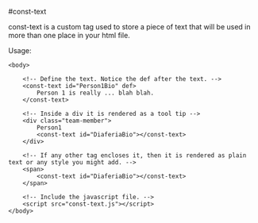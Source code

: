 #const-text

const-text is a custom tag used to store a piece of text that will be used in more than one place in your html file.

Usage:

<!DOCTYPE html>
<html lang="en">
	<head>
	  <meta charset="utf-8">
	  <meta content="width=device-width, initial-scale=1.0" name="viewport">
	  <title>const-text by pensardigital.org .</title>
	</head>

	<body>

		<!-- Define the text. Notice the def after the text. -->
		<const-text id="Person1Bio" def>
			Person 1 is really ... blah blah.
		</const-text>
		
		<!-- Inside a div it is rendered as a tool tip -->
		<div class="team-member">
			Person1
			<const-text id="DiaferiaBio"></const-text>
		</div>

		<!-- If any other tag encloses it, then it is rendered as plain text or any style you might add. -->
		<span>
			<const-text id="DiaferiaBio"></const-text>
		</span>
		
		<!-- Include the javascript file. -->
		<script src="const-text.js"></script>
	</body>
</html>